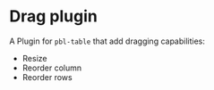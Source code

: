 # Drag plugin

A Plugin for `pbl-table` that add dragging capabilities:

- Resize
- Reorder column
- Reorder rows

